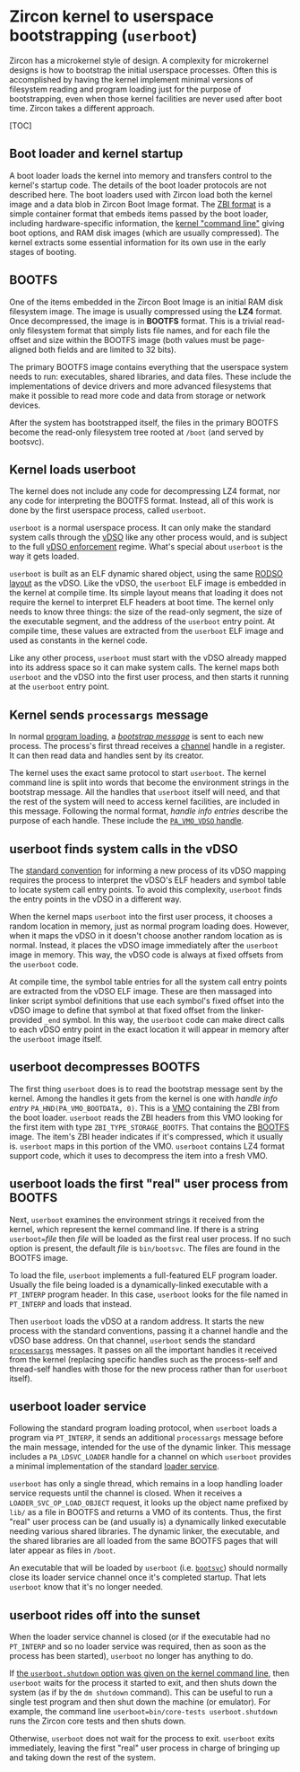 # Zircon kernel to userspace bootstrapping (`userboot`)

Zircon has a microkernel style of design.  A complexity for microkernel
designs is how to bootstrap the initial userspace processes.  Often this
is accomplished by having the kernel implement minimal versions of
filesystem reading and program loading just for the purpose of
bootstrapping, even when those kernel facilities are never used after boot
time.  Zircon takes a different approach.

[TOC]

## Boot loader and kernel startup

A boot loader loads the kernel into memory and transfers control to the
kernel's startup code.  The details of the boot loader protocols are not
described here.  The boot loaders used with Zircon load both the kernel
image and a data blob in Zircon Boot Image format.
The [ZBI format](/zircon/system/public/zircon/boot/image.h) is a
simple container format that embeds items passed by the boot loader,
including hardware-specific information,
the [kernel "command line"](kernel_cmdline.md) giving boot options, and RAM
disk images (which are usually compressed).  The kernel extracts some
essential information for its own use in the early stages of booting.

## BOOTFS

One of the items embedded in the Zircon Boot Image is an initial RAM disk
filesystem image.  The image is usually compressed using the **LZ4**
format.  Once decompressed, the image is in **BOOTFS** format.  This is a
trivial read-only filesystem format that simply lists file names, and for
each file the offset and size within the BOOTFS image (both values must be
page-aligned both fields and are limited to 32 bits).

The primary BOOTFS image contains everything that the userspace system
needs to run: executables, shared libraries, and data files.  These include
the implementations of device drivers and more advanced filesystems that
make it possible to read more code and data from storage or network
devices.

After the system has bootstrapped itself, the files in the primary
BOOTFS become the read-only filesystem tree rooted at `/boot` (and served by
bootsvc).

## Kernel loads userboot

The kernel does not include any code for decompressing LZ4 format, nor
any code for interpreting the BOOTFS format.  Instead, all of this work
is done by the first userspace process, called `userboot`.

`userboot` is a normal userspace process.  It can only make the standard
system calls through the [vDSO](vdso.md) like any other process would, and
is subject to the full [vDSO enforcement](vdso.md#Enforcement) regime.
What's special about `userboot` is the way it gets loaded.

`userboot` is built as an ELF dynamic shared object, using the
same [RODSO layout](vdso.md#Read_Only-Dynamic-Shared-Object-Layout) as
the vDSO.  Like the vDSO, the `userboot` ELF image is embedded in the
kernel at compile time.  Its simple layout means that loading it does
not require the kernel to interpret ELF headers at boot time.  The
kernel only needs to know three things: the size of the read-only
segment, the size of the executable segment, and the address of the
`userboot` entry point.  At compile time, these values are extracted
from the `userboot` ELF image and used as constants in the kernel code.

Like any other process, `userboot` must start with the vDSO already
mapped into its address space so it can make system calls.  The kernel
maps both `userboot` and the vDSO into the first user process, and then
starts it running at the `userboot` entry point.

## Kernel sends `processargs` message

In normal [program loading](program_loading.md),
a [*bootstrap message*](program_loading.md#the-processargs-protocol) is
sent to each new process.  The process's first thread receives
a [channel](objects/channel.md) handle in a register.  It can then read
data and handles sent by its creator.

The kernel uses the exact same protocol to start `userboot`.  The kernel
command line is split into words that become the environment strings in the
bootstrap message.  All the handles that `userboot` itself will need, and
that the rest of the system will need to access kernel facilities, are
included in this message.  Following the normal format, *handle info
entries* describe the purpose of each handle.  These include
the [`PA_VMO_VDSO` handle](vdso.md#pa_vmo_vdso-handle).

## userboot finds system calls in the vDSO

The [standard convention](vdso.md#process_start_argument) for informing
a new process of its vDSO mapping requires the process to interpret the
vDSO's ELF headers and symbol table to locate system call entry points.
To avoid this complexity, `userboot` finds the entry points in the vDSO
in a different way.

When the kernel maps `userboot` into the first user process, it chooses
a random location in memory, just as normal program loading does.
However, when it maps the vDSO in it doesn't choose another random
location as is normal.  Instead, it places the vDSO image immediately
after the `userboot` image in memory.  This way, the vDSO code is always
at fixed offsets from the `userboot` code.

At compile time, the symbol table entries for all the system call entry
points are extracted from the vDSO ELF image.  These are then massaged
into linker script symbol definitions that use each symbol's fixed
offset into the vDSO image to define that symbol at that fixed offset
from the linker-provided `_end` symbol.  In this way, the `userboot`
code can make direct calls to each vDSO entry point in the exact
location it will appear in memory after the `userboot` image itself.

## userboot decompresses BOOTFS

The first thing `userboot` does is to read the bootstrap message sent by
the kernel.  Among the handles it gets from the kernel is one with
*handle info entry* `PA_HND(PA_VMO_BOOTDATA, 0)`.  This is
a [VMO](objects/vm_object.md) containing the ZBI from the
boot loader.  `userboot` reads the ZBI headers from this VMO
looking for the first item with type `ZBI_TYPE_STORAGE_BOOTFS`.  That
contains the [BOOTFS](#BOOTFS) image.  The item's ZBI header
indicates if it's compressed, which it usually is.  `userboot` maps in
this portion of the VMO.  `userboot` contains LZ4 format support code,
which it uses to decompress the item into a fresh VMO.

## userboot loads the first "real" user process from BOOTFS

Next, `userboot` examines the environment strings it received from the
kernel, which represent the kernel command line.  If there is a string
`userboot=`*file* then *file* will be loaded as the first real user
process.  If no such option is present, the default *file* is `bin/bootsvc`.
The files are found in the BOOTFS image.

To load the file, `userboot` implements a full-featured ELF program loader.
Usually the file being loaded is a dynamically-linked executable with a
`PT_INTERP` program header.  In this case, `userboot` looks for the file
named in `PT_INTERP` and loads that instead.

Then `userboot` loads the vDSO at a random address.  It starts the new
process with the standard conventions, passing it a channel handle and the
vDSO base address.  On that channel, `userboot` sends the
standard [`processargs`](program_loading.md#the-processargs-protocol)
messages.  It passes on all the important handles it received from the
kernel (replacing specific handles such as the process-self and thread-self
handles with those for the new process rather than for `userboot` itself).

## userboot loader service

Following the standard program loading protocol, when `userboot` loads a
program via `PT_INTERP`, it sends an additional `processargs` message
before the main message, intended for the use of the dynamic linker.  This
message includes a `PA_LDSVC_LOADER` handle for a channel on which `userboot`
provides a minimal implementation of the
standard [loader service](program_loading.md#the-loader-service).

`userboot` has only a single thread, which remains in a loop handling
loader service requests until the channel is closed.  When it receives a
`LOADER_SVC_OP_LOAD_OBJECT` request, it looks up the object name prefixed
by `lib/` as a file in BOOTFS and returns a VMO of its contents.  Thus, the
first "real" user process can be (and usually is) a dynamically linked
executable needing various shared libraries.  The dynamic linker, the
executable, and the shared libraries are all loaded from the same BOOTFS
pages that will later appear as files in `/boot`.

An executable that will be loaded by `userboot` (i.e. [`bootsvc`](bootsvc.md)) should
normally close its loader service channel once it's completed startup.
That lets `userboot` know that it's no longer needed.

## userboot rides off into the sunset

When the loader service channel is closed (or if the executable had no
`PT_INTERP` and so no loader service was required, then as soon as the
process has been started), `userboot` no longer has anything to do.

If [the `userboot.shutdown` option was given on the kernel command line](kernel_cmdline.md#userboot_shutdown),
then `userboot` waits for the process it started to exit, and then shuts
down the system (as if by the `dm shutdown` command).  This can be useful
to run a single test program and then shut down the machine (or emulator).
For example, the command line `userboot=bin/core-tests userboot.shutdown`
runs the Zircon core tests and then shuts down.

Otherwise, `userboot` does not wait for the process to exit.  `userboot`
exits immediately, leaving the first "real" user process in charge of
bringing up and taking down the rest of the system.
